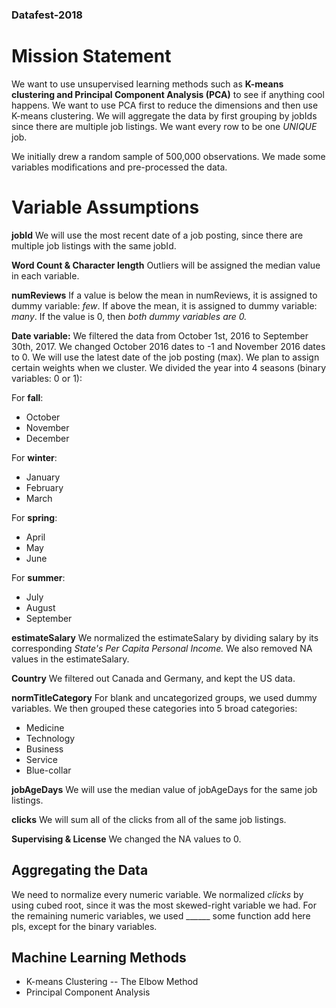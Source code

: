 ### Datafest-2018

# Mission Statement
We want to use unsupervised learning methods such as **K-means clustering and Principal Component Analysis (PCA)** to see if anything cool happens. We want to use PCA first to reduce the dimensions and then use K-means clustering. We will aggregate the data by first grouping by jobIds since there are multiple job listings. We want every row to be one *UNIQUE* job.  


We initially drew a random sample of 500,000 observations. We made some variables modifications and pre-processed the data.

# Variable Assumptions
**jobId**
We will use the most recent date of a job posting, since there are multiple job listings with the same jobId.

**Word Count & Character length** 
Outliers will be assigned the median value in each variable.

**numReviews**
If a value is below the mean in numReviews, it is assigned to dummy variable: *few*. 
If above the mean, it is assigned to dummy variable: *many*. 
If the value is 0, then *both dummy variables are 0.*

**Date variable:**
We filtered the data from October 1st, 2016 to September 30th, 2017. We changed October 2016 dates to -1 and November 2016 dates to 0. We will use the latest date of the job posting (max). We plan to assign certain weights when we cluster. 
We divided the year into 4 seasons (binary variables: 0 or 1):

For **fall**:
* October
* November
* December 

For **winter**:
* January
* February
* March

For **spring**:
* April
* May
* June 

For **summer**:
* July
* August
* September

**estimateSalary**
We normalized the estimateSalary by dividing salary by its corresponding *State's Per Capita Personal Income.* We also removed NA values in the estimateSalary.

**Country**
We filtered out Canada and Germany, and kept the US data.

**normTitleCategory**
For blank and uncategorized groups, we used dummy variables. We then grouped these categories into 5 broad categories:
* Medicine
* Technology
* Business
* Service
* Blue-collar

**jobAgeDays**
We will use the median value of jobAgeDays for the same job listings.

**clicks**
We will sum all of the clicks from all of the same job listings.

**Supervising & License**
We changed the NA values to 0.

## Aggregating the Data
We need to normalize every numeric variable. We normalized *clicks* by using cubed root, since it was the most skewed-right variable we had. For the remaining numeric variables, we used ______ some function add here pls, except for the binary variables.

## Machine Learning Methods
* K-means Clustering -- The Elbow Method
* Principal Component Analysis
